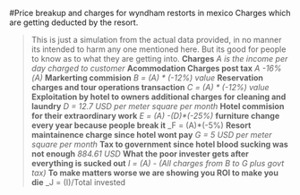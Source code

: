 #Price breakup and charges for wyndham restorts in mexico
Charges which are getting deducted by the resort. 
> This is just a simulation from the actual data provided, in no manner its intended to harm any one mentioned here. But its good for people to know as to what they are getting into.
**Charges**
_A is the income per day charged to customer_
**Acommodation Charges post tax**
_A -16%(A)_
**Markerting commision**
_B = (A) * (-12%) value_
**Reservation charges and tour operations transaction**
_C = (A) * (-12%) value_
**Exploitation by hotel to owners additional charges for cleaning and laundry**
_D = 12.7 USD per meter square per month_
**Hotel commision for their extraordinary work**
_E = (A) -(D)*(-25%)_
**furniture change every year because people break it**
_F = (A)*(-5%)
**Resort maintainence charge since hotel wont pay**
_G = 5 USD per meter square per month_
**Tax to government since hotel blood sucking was not enough**
_884.61 USD_
**What the poor invester gets after everything is sucked out**
_I  = (A) - (All charges from B to G plus govt tax)_
**To make matters worse we are showing you ROI to make you die**
_J = (I)/Total invested